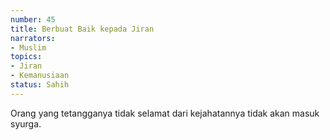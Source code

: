 ```yaml
---
number: 45
title: Berbuat Baik kepada Jiran
narrators:
- Muslim
topics:
- Jiran
- Kemanusiaan
status: Sahih
---
```


Orang yang tetangganya tidak selamat dari kejahatannya tidak akan masuk syurga.
